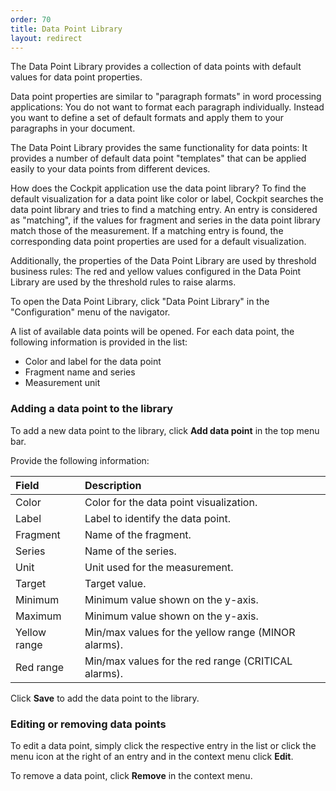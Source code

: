 ```yaml
---
order: 70
title: Data Point Library
layout: redirect
---
```


<a name="library"></a>

The Data Point Library provides a collection of data points with default values for data point properties. 

Data point properties are similar to "paragraph formats" in word processing applications: You do not want to format each paragraph individually. Instead you want to define a set of default formats and apply them to your paragraphs in your document. 

The Data Point Library provides the same functionality for data points: It provides a number of default data point "templates" that can be applied easily to your data points from different devices.

How does the Cockpit application use the data point library? To find the default visualization for a data point like color or label, Cockpit searches the data point library and tries to find a matching entry. An entry is considered as "matching", if the values for fragment and series in the data point library match those of the measurement. If a matching entry is found, the corresponding data point properties are used for a default visualization.

Additionally, the properties of the Data Point Library are used by threshold business rules: The red and yellow values configured in the Data Point Library are used by the threshold rules to raise alarms.

To open the Data Point Library, click "Data Point Library" in the "Configuration" menu of the navigator.

A list of available data points will be opened. For each data point, the following information is provided in the list:

* Color and label for the data point
* Fragment name and series
* Measurement unit

### Adding a data point to the library

To add a new data point to the library, click **Add data point** in the top menu bar.

Provide the following information:

|Field|Description|
|:---|:---|
|Color|Color for the data point visualization.
|Label|Label to identify the data point.
|Fragment|Name of the fragment. 
|Series|Name of the series.
|Unit|Unit used for the measurement.
|Target|Target value.
|Minimum|Minimum value shown on the y-axis.
|Maximum|Minimum value shown on the y-axis.
|Yellow range|Min/max values for the yellow range (MINOR alarms).
|Red range|Min/max values for the red range (CRITICAL alarms).

Click **Save** to add the data point to the library.

### Editing or removing data points

To edit a data point, simply click the respective entry in the list or click the menu icon at the right of an entry and in the context menu click **Edit**.

To remove a data point, click **Remove** in the context menu.